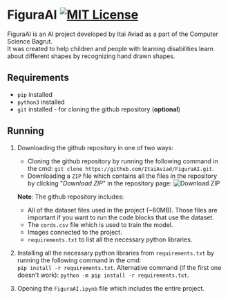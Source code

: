 # FiguraAI [![MIT License](https://img.shields.io/badge/License-MIT-green.svg)](https://choosealicense.com/licenses/mit/)

FiguraAI is an AI project developed by Itai Aviad as a part of the Computer Science Bagrut.
<br>It was created to help children and people with learning disabilities learn about different shapes by recognizing hand drawn shapes.

## Requirements

* `pip` installed
* `python3` installed
* `git` installed - for cloning the github repository (**optional**)

## Running

1. Downloading the github repository in one of two ways:<br>
    * Cloning the github repository by running the following command in the cmd: `git clone https://github.com/ItaiAviad/FiguraAI.git`.
    * Downloading a `ZIP` file which contains all the files in the repository by clicking "_Download ZIP_" in the repository page: ![Download ZIP](https://files.itik.tk/r/DownloadZIP.png)

    **Note**: The github repository includes:
      * All of the dataset files used in the project (~60MB). Those files are important if you want to run the code blocks that use the dataset.
      * The `cords.csv` file which is used to train the model.
      * Images connected to the project.
      * `requirements.txt` to list all the necessary python libraries. 

2. Installing all the necessary python libraries from `requirements.txt` by running the following command in the cmd: <br>`pip install -r requirements.txt`. Alternative command (if the first one doesn't work): `python -m pip install -r requirements.txt`.

3. Opening the `FiguraAI.ipynb` file which includes the entire project.

